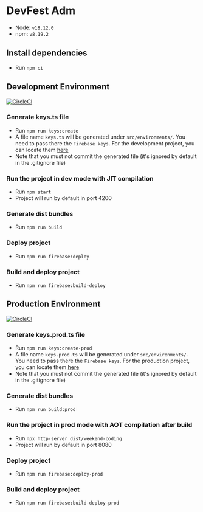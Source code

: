 # DevFest Adm

- Node: `v18.12.0`
- npm: `v8.19.2`

## Install dependencies

- Run `npm ci`

## Development Environment

[![CircleCI](https://dl.circleci.com/status-badge/img/gh/DevFestBolivia/devfest-adm/tree/develop.svg?style=svg)](https://dl.circleci.com/status-badge/redirect/gh/DevFestBolivia/devfest-adm/tree/develop)

### Generate keys.ts file

- Run `npm run keys:create`
- A file name `keys.ts` will be generated under `src/environments/`. You need to pass there the `Firebase keys`. For the development project, you can locate them [here](https://console.firebase.google.com/u/0/project/devfest2022dev/settings/general/web:MjhmMmFhMzEtOWQ3MS00YTg5LWE0MTYtMGZkN2IyZTk4ODcy)
- Note that you must not commit the generated file (it's ignored by default in the .gitignore file)

### Run the project in dev mode with JIT compilation

- Run `npm start`
- Project will run by default in port 4200

### Generate dist bundles

- Run `npm run build`

### Deploy project

- Run `npm run firebase:deploy`

### Build and deploy project

- Run `npm run firebase:build-deploy`

## Production Environment

[![CircleCI](https://dl.circleci.com/status-badge/img/gh/DevFestBolivia/devfest-adm/tree/main.svg?style=svg)](https://dl.circleci.com/status-badge/redirect/gh/DevFestBolivia/devfest-adm/tree/main)

### Generate keys.prod.ts file

- Run `npm run keys:create-prod`
- A file name `keys.prod.ts` will be generated under `src/environments/`. You need to pass there the `Firebase keys`. For the production project, you can locate them [here](https://console.firebase.google.com/u/0/project/devfest-bolivia-2022/settings/general/web:MTU2N2Q0N2YtNTRjNi00OTBhLWI0NTctMjhmMDlhMWU1Yzdm)
- Note that you must not commit the generated file (it's ignored by default in the .gitignore file)

### Generate dist bundles

- Run `npm run build:prod`

### Run the project in prod mode with AOT compilation after build

- Run `npx http-server dist/weekend-coding`
- Project will run by default in port 8080

### Deploy project

- Run `npm run firebase:deploy-prod`

### Build and deploy project

- Run `npm run firebase:build-deploy-prod`
